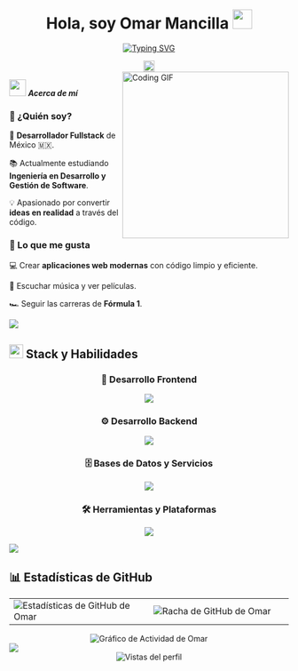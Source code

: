 <div align="center">
  
#  Hola, soy Omar Mancilla <img src="https://media.giphy.com/media/hvRJCLFzcasrR4ia7z/giphy.gif" width="35">

[![Typing SVG](https://readme-typing-svg.demolab.com?font=Fira+Code&duration=3500&pause=500&center=true&vCenter=true&width=435&lines=Desarrollador+Full+Stack+%F0%9F%A7%91%E2%80%8D%F0%9F%92%BB;Estudiante+de+Ingenier%C3%ADa+%F0%9F%8E%93+;Entusiasta+de+la+IA+%F0%9F%A4%96)](https://git.io/typing-svg)
  
<img src="https://user-images.githubusercontent.com/73097560/115834477-dbab4500-a447-11eb-908a-139a6edaec5c.gif" height="20">

</div>

<img align="right" width="300px" alt="Coding GIF" src="https://media4.giphy.com/media/v1.Y2lkPTc5MGI3NjExczM4cjFtNDNrcndzb29wb2E1bzVkYXIwdGt3MHAyaDVwN2I3NGQ5NSZlcD12MV9pbnRlcm5hbF9naWZfYnlfaWQmY3Q9Zw/bGgsc5mWoryfgKBx1u/giphy.gif" />

<img src="https://github.com/7oSkaaa/7oSkaaa/blob/main/Images/about_me.gif?raw=true" width="30px">&nbsp;***Acerca de mí***

### 🌟 ¿Quién soy?

🚀 **Desarrollador Fullstack** de México 🇲🇽.

📚 Actualmente estudiando **Ingeniería en Desarrollo y Gestión de Software**.

💡 Apasionado por convertir **ideas en realidad** a través del código.

### 🎯 Lo que me gusta

💻 Crear **aplicaciones web modernas** con código limpio y eficiente.

🎵 Escuchar música y ver películas.

🏎️ Seguir las carreras de **Fórmula 1**.

<img src="https://user-images.githubusercontent.com/73097560/115834477-dbab4500-a447-11eb-908a-139a6edaec5c.gif">

## <img src="https://media2.giphy.com/media/QssGEmpkyEOhBCb7e1/giphy.gif?cid=ecf05e47a0n3gi1bfqntqmob8g9aid1oyj2wr3ds3mg700bl&rid=giphy.gif" width ="25"> **Stack y Habilidades**

<div align="center">
  
### 🎨 Desarrollo Frontend

<p>
  <img src="https://skillicons.dev/icons?i=html,css,js,react,nextjs,tailwind,vite" />
</p>

### ⚙️ Desarrollo Backend

<p>
  <img src="https://skillicons.dev/icons?i=nodejs,express,laravel,java,python" />
</p>

### 🗄️ Bases de Datos y Servicios
<p>
  <img src="https://skillicons.dev/icons?i=mongodb,mysql,postgres,firebase,supabase" />
</p>

### 🛠️ Herramientas y Plataformas

<p>
  <img src="https://skillicons.dev/icons?i=git,github,vscode,postman,npm,jenkins,linux,windows,vercel" />
</p>

</div>

<img src="https://user-images.githubusercontent.com/73097560/115834477-dbab4500-a447-11eb-908a-139a6edaec5c.gif">

## 📊 **Estadísticas de GitHub**

<div align="center">
  
<table>
<tr>
<td width="50%">
<img src="https://github-readme-stats.vercel.app/api?username=omancillav&show_icons=true&theme=algolia" alt="Estadísticas de GitHub de Omar"/>
</td>
<td width="50%">
<img src="https://streak-stats.demolab.com/?user=omancillav&theme=algolia" alt="Racha de GitHub de Omar"/>
</td>
</tr>
</table>
<img src="https://github-readme-activity-graph.vercel.app/graph?username=omancillav&bg_color=0D1117&color=F8D866&line=F85D7F&point=FFFFFF&area=true&hide_border=true" alt="Gráfico de Actividad de Omar"/>
</div>
<img src="https://user-images.githubusercontent.com/73097560/115834477-dbab4500-a447-11eb-908a-139a6edaec5c.gif">
<div align="center">
<img src="https://komarev.com/ghpvc/?username=omancillav&color=blueviolet&style=for-the-badge&label=VISTAS+DEL+PERFIL" alt="Vistas del perfil" />
</div>
